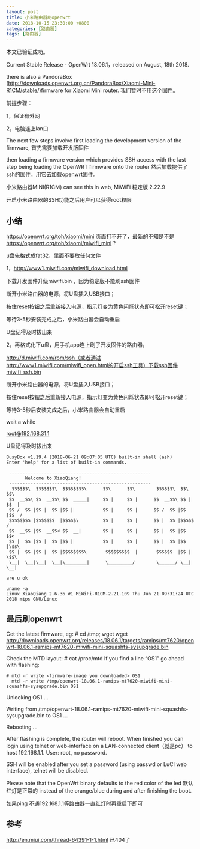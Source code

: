 ```yaml
---
layout: post
title: 小米路由器刷openwrt
date: 2018-10-15 23:30:00 +0800
categories: [路由器]
tags: [路由器]
---
```

本文已验证成功。

Current Stable Release - OpenWrt 18.06.1，released on August, 18th 2018.


there is also a  PandoraBox (http://downloads.openwrt.org.cn/PandoraBox/Xiaomi-Mini-R1CM/stable/)firmware for Xiaomi Mini router. 我们暂时不用这个固件。
 

前提步骤：

1，保证有外网

2，电脑连上lan口



The next few steps involve first loading the development version of the firmware, 首先需要加载开发版固件

then loading a firmware version which provides SSH access with the last step being loading the OpenWRT firmware onto the router 然后加载提供了ssh的固件，用它去加载openwrt固件。



小米路由器MINI(R1CM)  can see this in web,  MiWiFi 稳定版 2.22.9



开启小米路由器的SSH功能之后用户可以获得root权限


## 小结
https://openwrt.org/toh/xiaomi/mini 页面打不开了，最新的不知是不是  https://openwrt.org/toh/xiaomi/miwifi_mini ?

u盘先格式成fat32，里面不要放任何文件

1，http://www1.miwifi.com/miwifi_download.html

下载开发固件升级miwifi.bin ，因为稳定版不能刷ssh固件

断开小米路由器的电源，将U盘插入USB接口；

按住reset按钮之后重新接入电源，指示灯变为黄色闪烁状态即可松开reset键；

等待3-5秒安装完成之后，小米路由器会自动重启

U盘记得及时拔出来

2，再格式化下u盘，用手机app连上刷了开发固件的路由器，

http://d.miwifi.com/rom/ssh（或者通过http://www1.miwifi.com/miwifi_open.html的开启ssh工具）下载ssh固件miwifi_ssh.bin

断开小米路由器的电源，将U盘插入USB接口；

按住reset按钮之后重新接入电源，指示灯变为黄色闪烁状态即可松开reset键；

等待3-5秒后安装完成之后，小米路由器会自动重启

wait a while

root@192.168.31.1  

U盘记得及时拔出来
```
BusyBox v1.19.4 (2018-06-21 09:07:05 UTC) built-in shell (ash)
Enter 'help' for a list of built-in commands.

 -----------------------------------------------------
       Welcome to XiaoQiang!
 -----------------------------------------------------
  $$$$$$\  $$$$$$$\  $$$$$$$$\      $$\      $$\        $$$$$$\  $$\   $$\
 $$  __$$\ $$  __$$\ $$  _____|     $$ |     $$ |      $$  __$$\ $$ | $$  |
 $$ /  $$ |$$ |  $$ |$$ |           $$ |     $$ |      $$ /  $$ |$$ |$$  /
 $$$$$$$$ |$$$$$$$  |$$$$$\         $$ |     $$ |      $$ |  $$ |$$$$$  /
 $$  __$$ |$$  __$$< $$  __|        $$ |     $$ |      $$ |  $$ |$$  $$<
 $$ |  $$ |$$ |  $$ |$$ |           $$ |     $$ |      $$ |  $$ |$$ |\$$\
 $$ |  $$ |$$ |  $$ |$$$$$$$$\       $$$$$$$$$  |       $$$$$$  |$$ | \$$\
 \__|  \__|\__|  \__|\________|      \_________/        \______/ \__|  \__|

are u ok
```

```
uname -a
Linux XiaoQiang 2.6.36 #1 MiWiFi-R1CM-2.21.109 Thu Jun 21 09:31:24 UTC 2018 mips GNU/Linux
```

## 最后刷openwrt
Get the latest firmware, eg: # cd /tmp; wget <link to firmware-image as shown above>
wget  http://downloads.openwrt.org/releases/18.06.1/targets/ramips/mt7620/openwrt-18.06.1-ramips-mt7620-miwifi-mini-squashfs-sysupgrade.bin

Check the MTD layout: # cat /proc/mtd
If you find a line “OS1” go ahead with flashing: 
```
# mtd -r write <firmware-image you downloaded> OS1
  mtd -r write /tmp/openwrt-18.06.1-ramips-mt7620-miwifi-mini-squashfs-sysupgrade.bin OS1
```
Unlocking OS1 ...

Writing from /tmp/openwrt-18.06.1-ramips-mt7620-miwifi-mini-squashfs-sysupgrade.bin to OS1 ...    
 
Rebooting ...


After flashing is complete, the router will reboot. When finished you can login using telnet or web-interface on a LAN-connected client（就是pc） to host 192.168.1.1. User: root, no password.

SSH will be enabled after you set a password (using passwd or LuCI web interface), telnet will be disabled.

Please note that the OpenWrt binary defaults to the red color of the led 默认红灯是正常的 instead of the orange/blue during and after finishing the boot.

如果ping 不通192.168.1.1等路由器一直红灯时再重启下即可

## 参考
http://en.miui.com/thread-64391-1-1.html 已404了

